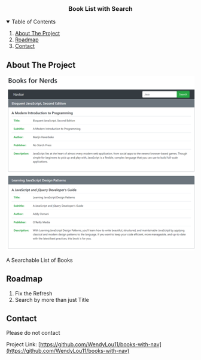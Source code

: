 <!--
*** Taken from https://github.com/othneildrew/Best-README-Template#readme
-->


<!-- PROJECT LOGO -->
<br />
<p align="center">
  <h3 align="center">Book List with Search</h3>
</p>



<!-- TABLE OF CONTENTS -->
<details open="open">
  <summary>Table of Contents</summary>
  <ol>
    <li>
      <a href="#about-the-project">About The Project</a>
    </li>
    <li><a href="#roadmap">Roadmap</a></li>
    <li><a href="#contact">Contact</a></li>
  </ol>
</details>



<!-- ABOUT THE PROJECT -->
## About The Project

[![Product Name Screen Shot][product-screenshot]](https://example.com)

A Searchable List of Books

<!-- ROADMAP -->
## Roadmap

1. Fix the Refresh
2. Search by more than just Title


<!-- CONTACT -->
## Contact

Please do not contact

Project Link: [https://github.com/WendyLou11/books-with-nav](https://github.com/WendyLou11/books-with-nav)



[product-screenshot]: Screenshot.png
